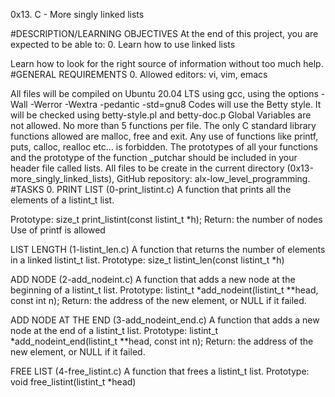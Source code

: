 0x13. C - More singly linked lists

#DESCRIPTION/LEARNING OBJECTIVES At the end of this project, you are expected to be able to: 0. Learn how to use linked lists

Learn how to look for the right source of information without too much help.
#GENERAL REQUIREMENTS 0. Allowed editors: vi, vim, emacs

All files will be compiled on Ubuntu 20.04 LTS using gcc, using the options -Wall -Werror -Wextra -pedantic -std=gnu8
Codes will use the Betty style. It will be checked using betty-style.pl and betty-doc.p
Global Variables are not allowed.
No more than 5 functions per file.
The only C standard library functions allowed are malloc, free and exit. Any use of functions like printf, puts, calloc, realloc etc… is forbidden.
The prototypes of all your functions and the prototype of the function _putchar should be included in your header file called lists.
All files to be create in the current directory (0x13-more_singly_linked_lists), GitHub repository: alx-low_level_programming.
#TASKS 0. PRINT LIST (0-print_listint.c) A function that prints all the elements of a listint_t list.

Prototype: size_t print_listint(const listint_t *h); Return: the number of nodes Use of printf is allowed

LIST LENGTH (1-listint_len.c) A function that returns the number of elements in a linked listint_t list.
Prototype: size_t listint_len(const listint_t *h)

ADD NODE (2-add_nodeint.c) A function that adds a new node at the beginning of a listint_t list.
Prototype: listint_t *add_nodeint(listint_t **head, const int n); Return: the address of the new element, or NULL if it failed.

ADD NODE AT THE END (3-add_nodeint_end.c) A function that adds a new node at the end of a listint_t list.
Prototype: listint_t *add_nodeint_end(listint_t **head, const int n); Return: the address of the new element, or NULL if it failed.

FREE LIST (4-free_listint.c) A function that frees a listint_t list.
Prototype: void free_listint(listint_t *head)
